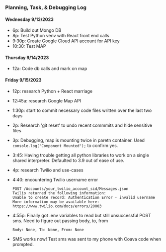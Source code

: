 ### Planning, Task, & Debugging Log

#### Wednesday 9/13/2023

-   6p: Build out Mongo DB
-   8p: Test Python venv with React front end calls
-   9:30p: Create Google Cloud API account for API key
-   10:30: Test MAP

#### Thursday 9/14/2023

-   12a: Code db calls and mark on map

#### Friday 9/15/2023

-   12p: research Python + React marriage
-   12:45a: research Google Map API
-   1:30p: start to commit necessary code files written over the last two days
-   2p: Research 'git reset' to undo recent commmits and hide sensitive files
-   3p: Debugging, map is mounting twice in paretn container. Used `console.log("Component Mounted");` to confirm yes.
-   3:45: Having trouble getting all python libraries to work on a single shared interpreter. Defaulted to 3.9 out of ease of use.
-   4p: research Twilio and use-cases
-   4:40: encountering Twilio username error

        POST /Accounts/your_twilio_account_sid/Messages.json
        Twilio returned the following information:
        Unable to create record: Authentication Error - invalid username
        More information may be available here:
        https://www.twilio.com/docs/errors/20003

-   4:55p: Finally got .env variables to read but still unsuccessful POST sms. Need to figure out passing body, to, from

        Body: None, To: None, From: None

-   SMS works now! Test sms was sent to my phone with Coava code when prompted.
